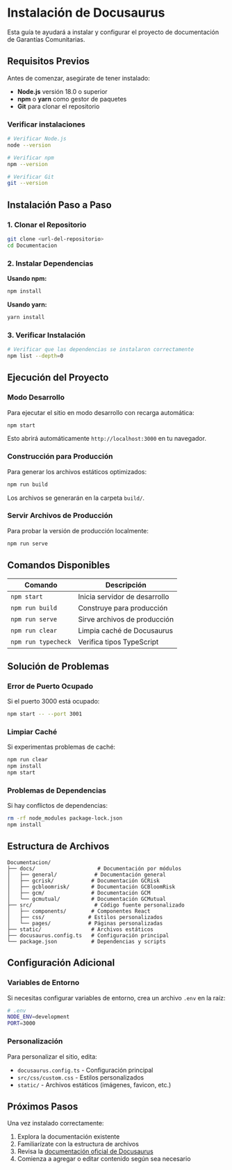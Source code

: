 # Instalación de Docusaurus

Esta guía te ayudará a instalar y configurar el proyecto de documentación de Garantías Comunitarias.

## Requisitos Previos

Antes de comenzar, asegúrate de tener instalado:

- **Node.js** versión 18.0 o superior
- **npm** o **yarn** como gestor de paquetes
- **Git** para clonar el repositorio

### Verificar instalaciones

```bash
# Verificar Node.js
node --version

# Verificar npm
npm --version

# Verificar Git
git --version
```

## Instalación Paso a Paso

### 1. Clonar el Repositorio

```bash
git clone <url-del-repositorio>
cd Documentacion
```

### 2. Instalar Dependencias

**Usando npm:**
```bash
npm install
```

**Usando yarn:**
```bash
yarn install
```

### 3. Verificar Instalación

```bash
# Verificar que las dependencias se instalaron correctamente
npm list --depth=0
```

## Ejecución del Proyecto

### Modo Desarrollo

Para ejecutar el sitio en modo desarrollo con recarga automática:

```bash
npm start
```

Esto abrirá automáticamente `http://localhost:3000` en tu navegador.

### Construcción para Producción

Para generar los archivos estáticos optimizados:

```bash
npm run build
```

Los archivos se generarán en la carpeta `build/`.

### Servir Archivos de Producción

Para probar la versión de producción localmente:

```bash
npm run serve
```

## Comandos Disponibles

| Comando | Descripción |
|---------|-------------|
| `npm start` | Inicia servidor de desarrollo |
| `npm run build` | Construye para producción |
| `npm run serve` | Sirve archivos de producción |
| `npm run clear` | Limpia caché de Docusaurus |
| `npm run typecheck` | Verifica tipos TypeScript |

## Solución de Problemas

### Error de Puerto Ocupado

Si el puerto 3000 está ocupado:

```bash
npm start -- --port 3001
```

### Limpiar Caché

Si experimentas problemas de caché:

```bash
npm run clear
npm install
npm start
```

### Problemas de Dependencias

Si hay conflictos de dependencias:

```bash
rm -rf node_modules package-lock.json
npm install
```

## Estructura de Archivos

```
Documentacion/
├── docs/                    # Documentación por módulos
│   ├── general/            # Documentación general
│   ├── gcrisk/            # Documentación GCRisk
│   ├── gcbloomrisk/       # Documentación GCBloomRisk
│   ├── gcm/               # Documentación GCM
│   └── gcmutual/          # Documentación GCMutual
├── src/                    # Código fuente personalizado
│   ├── components/        # Componentes React
│   ├── css/              # Estilos personalizados
│   └── pages/            # Páginas personalizadas
├── static/                # Archivos estáticos
├── docusaurus.config.ts   # Configuración principal
└── package.json           # Dependencias y scripts
```

## Configuración Adicional

### Variables de Entorno

Si necesitas configurar variables de entorno, crea un archivo `.env` en la raíz:

```bash
# .env
NODE_ENV=development
PORT=3000
```

### Personalización

Para personalizar el sitio, edita:
- `docusaurus.config.ts` - Configuración principal
- `src/css/custom.css` - Estilos personalizados
- `static/` - Archivos estáticos (imágenes, favicon, etc.)

## Próximos Pasos

Una vez instalado correctamente:

1. Explora la documentación existente
2. Familiarízate con la estructura de archivos
3. Revisa la [documentación oficial de Docusaurus](https://docusaurus.io/)
4. Comienza a agregar o editar contenido según sea necesario